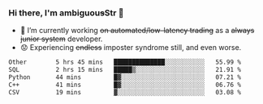 ### Hi there, I'm ambiguou~~s~~Str 👋

<!--
**ambiguoustexture/ambiguoustexture** is a ✨ _special_ ✨ repository because its `README.md` (this file) appears on your GitHub profile.

Here are some ideas to get you started:
-->
- 🔭 I’m currently working ~~on automated/low-latency trading~~ as a ~~always junior system~~ developer.
- :worried: Experiencing ~~endless~~ imposter syndrome still, and even worse.

<!--START_SECTION:waka-->

```txt
Other        5 hrs 45 mins   ██████████████░░░░░░░░░░░   55.99 %
SQL          2 hrs 15 mins   █████▒░░░░░░░░░░░░░░░░░░░   21.91 %
Python       44 mins         █▓░░░░░░░░░░░░░░░░░░░░░░░   07.21 %
C++          41 mins         █▓░░░░░░░░░░░░░░░░░░░░░░░   06.76 %
CSV          19 mins         ▓░░░░░░░░░░░░░░░░░░░░░░░░   03.08 %
```

<!--END_SECTION:waka-->
